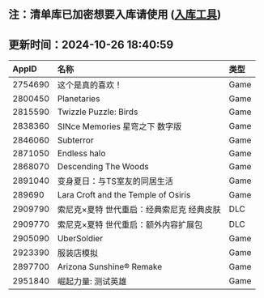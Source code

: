 ## 注：清单库已加密想要入库请使用 ([入库工具](https://github.com/BlankTMing/ManifestAutoUpdate/releases))

## 更新时间：2024-10-26 18:40:59
| AppID | 名称 | 类型  |
| :-------------------- | :----------------------------- | :----------- |
| 2754690 | 这个是真的喜欢！| Game |
| 2800450 | Planetaries| Game |
| 2815590 | Twizzle Puzzle: Birds| Game |
| 2838360 | SINce Memories 星穹之下 数字版| Game |
| 2846060 | Subterror| Game |
| 2871050 | Endless halo| Game |
| 2868070 | Descending The Woods| Game |
| 2891040 | 变身夏日：与TS室友的同居生活| Game |
| 289690 | Lara Croft and the Temple of Osiris| Game |
| 2909790 | 索尼克×夏特 世代重启：经典索尼克 经典皮肤| DLC |
| 2909770 | 索尼克×夏特 世代重启：额外内容扩展包| DLC |
| 2905090 | UberSoldier| Game |
| 2923390 | 服装店模拟| Game |
| 2897700 | Arizona Sunshine® Remake| Game |
| 2951840 | 崛起力量: 测试英雄| Game |
